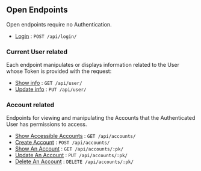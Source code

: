 ## Open Endpoints

Open endpoints require no Authentication.

- [Login](login.md) : `POST /api/login/`

### Current User related

Each endpoint manipulates or displays information related to the User whose
Token is provided with the request:

- [Show info](user/get.md) : `GET /api/user/`
- [Update info](user/put.md) : `PUT /api/user/`

### Account related

Endpoints for viewing and manipulating the Accounts that the Authenticated User
has permissions to access.

- [Show Accessible Accounts](accounts/get.md) : `GET /api/accounts/`
- [Create Account](accounts/post.md) : `POST /api/accounts/`
- [Show An Account](accounts/pk/get.md) : `GET /api/accounts/:pk/`
- [Update An Account](accounts/pk/put.md) : `PUT /api/accounts/:pk/`
- [Delete An Account](accounts/pk/delete.md) : `DELETE /api/accounts/:pk/`
